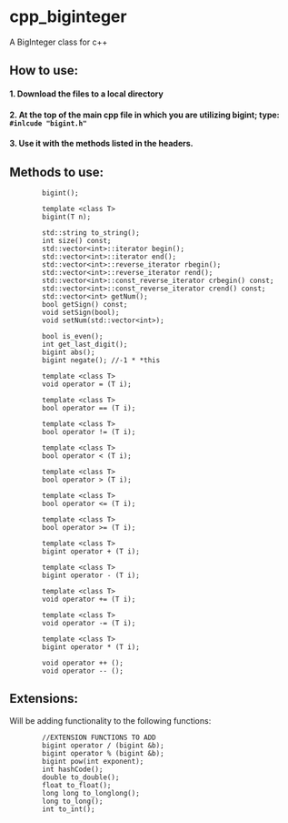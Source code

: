 # cpp_biginteger
A BigInteger class for c++

## How to use:
#### 1. Download the files to a local directory
#### 2. At the top of the main cpp file in which you are utilizing bigint; type: `#inlcude "bigint.h"`
#### 3. Use it with the methods listed in the headers.

## Methods to use:
```
		bigint();
    
		template <class T>
		bigint(T n);

		std::string to_string();
		int size() const;
		std::vector<int>::iterator begin();
		std::vector<int>::iterator end();
		std::vector<int>::reverse_iterator rbegin();
		std::vector<int>::reverse_iterator rend();
		std::vector<int>::const_reverse_iterator crbegin() const;
		std::vector<int>::const_reverse_iterator crend() const;
		std::vector<int> getNum();
		bool getSign() const;
		void setSign(bool);
		void setNum(std::vector<int>);

		bool is_even();
		int get_last_digit();
		bigint abs();
		bigint negate(); //-1 * *this

		template <class T>
		void operator = (T i);
    
		template <class T>
		bool operator == (T i);
    
		template <class T>
		bool operator != (T i);
    
		template <class T>
		bool operator < (T i);
    
		template <class T>
		bool operator > (T i);
    
		template <class T>
		bool operator <= (T i);
    
		template <class T>
		bool operator >= (T i);
    
		template <class T>
		bigint operator + (T i);
    
		template <class T>
		bigint operator - (T i);
    
		template <class T>
		void operator += (T i);
    
		template <class T>
		void operator -= (T i);
    
		template <class T>
		bigint operator * (T i);

		void operator ++ ();
		void operator -- ();
```
## Extensions:
Will be adding functionality to the following functions:
```
		//EXTENSION FUNCTIONS TO ADD
		bigint operator / (bigint &b);
		bigint operator % (bigint &b);
		bigint pow(int exponent);
		int hashCode();
		double to_double();
		float to_float();
		long long to_longlong();
		long to_long();
		int to_int();
```
